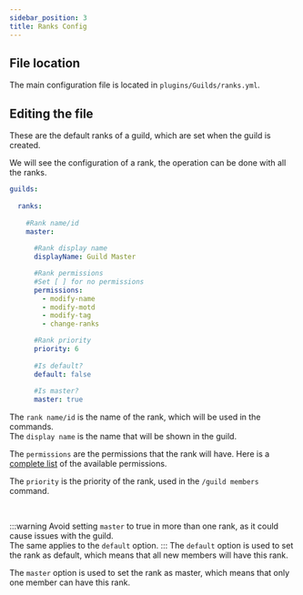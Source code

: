 ```yaml
---
sidebar_position: 3
title: Ranks Config
---
```


## File location

The main configuration file is located in `plugins/Guilds/ranks.yml`.

## Editing the file

These are the default ranks of a guild, which are set when the guild is created. <br/>

We will see the configuration of a rank, the operation can be done with all the ranks. <br/>

```yaml title="ranks.yml"
guilds:
  
  ranks:
    
    #Rank name/id
    master:
      
      #Rank display name
      displayName: Guild Master

      #Rank permissions
      #Set [ ] for no permissions
      permissions:
        - modify-name
        - modify-motd
        - modify-tag
        - change-ranks

      #Rank priority
      priority: 6
      
      #Is default?
      default: false
      
      #Is master?
      master: true
```



The `rank name/id` is the name of the rank, which will be used in the commands. <br/>
The `display name` is the name that will be shown in the guild. <br/>

The `permissions` are the permissions that the rank will have. Here is a [complete list](/guilds/useful#rank-permissions-list) of the available permissions. <br/>

The `priority` is the priority of the rank, used in the `/guild members` command. <br/> 

<br/>

:::warning
Avoid setting `master` to true in more than one rank, as it could cause issues with the guild. <br/>
The same applies to the `default` option.
:::
The `default` option is used to set the rank as default, which means that all new members will have this rank. <br/>

The `master` option is used to set the rank as master, which means that only one member can have this rank. <br/>
